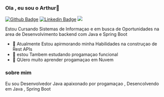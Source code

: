 

### Ola , eu sou o Arthur👋



[![Github Badge](https://img.shields.io/badge/-Github-000?style=flat-square&logo=Github&logoColor=white&link=https://github.com/arthur-dev21)](https://github.com/arthur-dev21)
[![Linkedin Badge](https://img.shields.io/badge/-LinkedIn-blue?style=flat-square&logo=Linkedin&logoColor=white&link=https://www.linkedin.com/in/arthurkenned/)](https://www.linkedin.com/in/arthurkenned/)
[<img src = "https://img.shields.io/badge/instagram-%23E4405F.svg?&style=for-the-badge&logo=instagram&logoColor=white">](https://www.instagram.com/arthur_knd_/)

Estou Cursando Sistemas de Informaçao e em busca de Oportunidades na area de Desenvolvimento backend com Java e Spring Boot

- 🔭 Atualmente Estou apirmorando minha Habilidades na construçao de Rest APIs
- 🌱 estou Tambem estudando progamaçao funcional
- 🤝 QUero muito aprender progamaçao em Nuvem  




### sobre mim
Eu sou Desenvolvedor Java apaixonado por progamaçao , Desencolvendo em Java , Spring Boot






